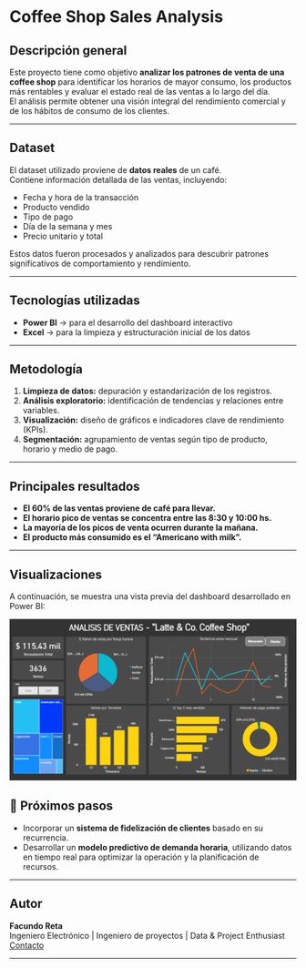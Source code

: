 # Coffee Shop Sales Analysis

## Descripción general
Este proyecto tiene como objetivo **analizar los patrones de venta de una coffee shop** para identificar los horarios de mayor consumo, los productos más rentables y evaluar el estado real de las ventas a lo largo del día.  
El análisis permite obtener una visión integral del rendimiento comercial y de los hábitos de consumo de los clientes.

---

## Dataset
El dataset utilizado proviene de **datos reales** de un café.  
Contiene información detallada de las ventas, incluyendo:

- Fecha y hora de la transacción  
- Producto vendido  
- Tipo de pago  
- Día de la semana y mes  
- Precio unitario y total  

Estos datos fueron procesados y analizados para descubrir patrones significativos de comportamiento y rendimiento.

---

## Tecnologías utilizadas
- **Power BI** → para el desarrollo del dashboard interactivo  
- **Excel** → para la limpieza y estructuración inicial de los datos  

---

## Metodología
1. **Limpieza de datos:** depuración y estandarización de los registros.  
2. **Análisis exploratorio:** identificación de tendencias y relaciones entre variables.  
3. **Visualización:** diseño de gráficos e indicadores clave de rendimiento (KPIs).  
4. **Segmentación:** agrupamiento de ventas según tipo de producto, horario y medio de pago.  

---

## Principales resultados
-  **El 60% de las ventas proviene de café para llevar.**  
-  **El horario pico de ventas se concentra entre las 8:30 y 10:00 hs.**  
-  **La mayoría de los picos de venta ocurren durante la mañana.**  
-  **El producto más consumido es el “Americano with milk”.**

---

## Visualizaciones
A continuación, se muestra una vista previa del dashboard desarrollado en Power BI:  

![Dashboard Preview](./Images/dashboard_preview.png)

## 🚀 Próximos pasos
- Incorporar un **sistema de fidelización de clientes** basado en su recurrencia.  
- Desarrollar un **modelo predictivo de demanda horaria**, utilizando datos en tiempo real para optimizar la operación y la planificación de recursos.

---

## Autor
**Facundo Reta**  
Ingeniero Electrónico | Ingeniero de proyectos | Data & Project Enthusiast  
[Contacto](linkedin.com/in/facundo-reta-48513a13)

---
